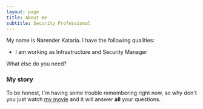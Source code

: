 ```yaml
---
layout: page
title: About me
subtitle: Security Professional
---
```


My name is Narender Kataria. I have the following qualities:

- I am working as Infrastructure and Security Manager

What else do you need?

### My story

To be honest, I'm having some trouble remembering right now, so why don't you just watch [my movie](https://en.wikipedia.org/wiki/The_Princess_Bride_%28film%29) and it will answer **all** your questions.
